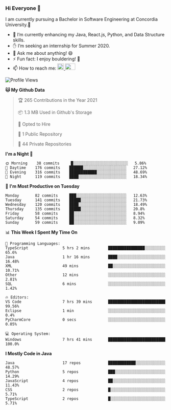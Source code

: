### Hi Everyone 👋
I am currently pursuing a Bachelor in Software Engineering at Concordia University.🏫

- 🌱 I’m currently enhancing my Java, React.js, Python, and Data Structure skills.
- ✋ I’m seeking an internship for Summer 2020.
- 💬 Ask me about anything! 😄
- ⚡ Fun fact: I enjoy bouldering! 🧗‍
- 📫 How to reach me: <a href="https://www.linkedin.com/in/siu-tong-ye/" target="_blank"> <img width="20px" width="32" src="https://cdn.jsdelivr.net/npm/simple-icons@v3/icons/linkedin.svg" /> </a> <a href="mailto:SiuTongYe@gmail.com" target="_blank"> <img height="20" width="32" src="https://cdn.jsdelivr.net/npm/simple-icons@v3/icons/gmail.svg" /> </a>

<!--START_SECTION:waka-->
![Profile Views](http://img.shields.io/badge/Profile%20Views-13-blue)

**🐱 My Github Data** 

> 🏆 265 Contributions in the Year 2021
 > 
> 📦 1.3 MB Used in Github's Storage 
 > 
> 💼 Opted to Hire
 > 
> 📜 1 Public Repository 
 > 
> 🔑 44 Private Repositories  
 > 
**I'm a Night 🦉** 

```text
🌞 Morning    38 commits     █░░░░░░░░░░░░░░░░░░░░░░░░   5.86% 
🌆 Daytime    176 commits    ██████░░░░░░░░░░░░░░░░░░░   27.12% 
🌃 Evening    316 commits    ████████████░░░░░░░░░░░░░   48.69% 
🌙 Night      119 commits    ████░░░░░░░░░░░░░░░░░░░░░   18.34%

```
📅 **I'm Most Productive on Tuesday** 

```text
Monday       82 commits     ███░░░░░░░░░░░░░░░░░░░░░░   12.63% 
Tuesday      141 commits    █████░░░░░░░░░░░░░░░░░░░░   21.73% 
Wednesday    120 commits    ████░░░░░░░░░░░░░░░░░░░░░   18.49% 
Thursday     135 commits    █████░░░░░░░░░░░░░░░░░░░░   20.8% 
Friday       58 commits     ██░░░░░░░░░░░░░░░░░░░░░░░   8.94% 
Saturday     54 commits     ██░░░░░░░░░░░░░░░░░░░░░░░   8.32% 
Sunday       59 commits     ██░░░░░░░░░░░░░░░░░░░░░░░   9.09%

```


📊 **This Week I Spent My Time On** 

```text
💬 Programming Languages: 
TypeScript               5 hrs 2 mins        ████████████████░░░░░░░░░   65.6% 
Java                     1 hr 16 mins        ████░░░░░░░░░░░░░░░░░░░░░   16.48% 
XML                      49 mins             ██░░░░░░░░░░░░░░░░░░░░░░░   10.71% 
Other                    12 mins             ░░░░░░░░░░░░░░░░░░░░░░░░░   2.81% 
SQL                      6 mins              ░░░░░░░░░░░░░░░░░░░░░░░░░   1.42%

🔥 Editors: 
VS Code                  7 hrs 39 mins       █████████████████████████   99.56% 
Eclipse                  1 min               ░░░░░░░░░░░░░░░░░░░░░░░░░   0.4% 
PyCharmCore              0 secs              ░░░░░░░░░░░░░░░░░░░░░░░░░   0.05%

💻 Operating System: 
Windows                  7 hrs 41 mins       █████████████████████████   100.0%

```

**I Mostly Code in Java** 

```text
Java                     17 repos            ████████████░░░░░░░░░░░░░   48.57% 
Python                   5 repos             ███░░░░░░░░░░░░░░░░░░░░░░   14.29% 
JavaScript               4 repos             ██░░░░░░░░░░░░░░░░░░░░░░░   11.43% 
CSS                      2 repos             █░░░░░░░░░░░░░░░░░░░░░░░░   5.71% 
TypeScript               2 repos             █░░░░░░░░░░░░░░░░░░░░░░░░   5.71%

```



<!--END_SECTION:waka-->
